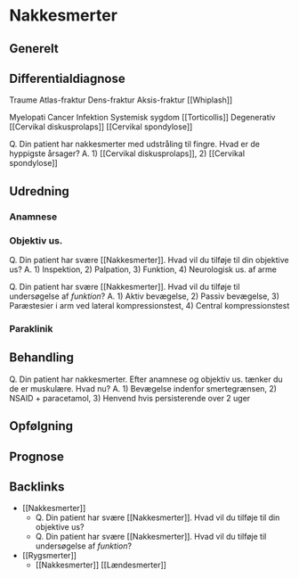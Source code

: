# Nakkesmerter
## Generelt


## Differentialdiagnose
Traume
	Atlas-fraktur
	Dens-fraktur
	Aksis-fraktur
	[[Whiplash]]

Myelopati
Cancer 
Infektion
Systemisk sygdom
[[Torticollis]]
Degenerativ
	[[Cervikal diskusprolaps]]
	[[Cervikal spondylose]]

Q. Din patient har nakkesmerter med udstråling til fingre. Hvad er de hyppigste årsager?
A. 1) [[Cervikal diskusprolaps]], 2) [[Cervikal spondylose]]

## Udredning
### Anamnese

### Objektiv us.
Q. Din patient har svære [[Nakkesmerter]]. Hvad vil du tilføje til din objektive us? 
A. 1) Inspektion, 2) Palpation, 3) Funktion, 4) Neurologisk us. af arme

Q. Din patient har svære [[Nakkesmerter]]. Hvad vil du tilføje til undersøgelse af *funktion*? 
A. 1) Aktiv bevægelse, 2) Passiv bevægelse, 3) Paræstesier i arm ved lateral kompressionstest, 4) Central kompressionstest


### Paraklinik

## Behandling
Q. Din patient har nakkesmerter. Efter anamnese og objektiv us. tænker du de er muskulære. Hvad nu?
A. 1) Bevægelse indenfor smertegrænsen, 2) NSAID + paracetamol, 3) Henvend hvis persisterende over 2 uger

## Opfølgning


## Prognose


## Backlinks
* [[Nakkesmerter]]
	* Q. Din patient har svære [[Nakkesmerter]]. Hvad vil du tilføje til din objektive us? 
	* Q. Din patient har svære [[Nakkesmerter]]. Hvad vil du tilføje til undersøgelse af *funktion*? 
* [[Rygsmerter]]
	* [[Nakkesmerter]]
[[Lændesmerter]]

<!-- #anki/tag/med/gp #anki/deck/Medicine -->

<!-- {BearID:64706E73-DBF9-4CFD-947B-A2A9FDA3ACAF-41270-00004268B84F7143} -->
